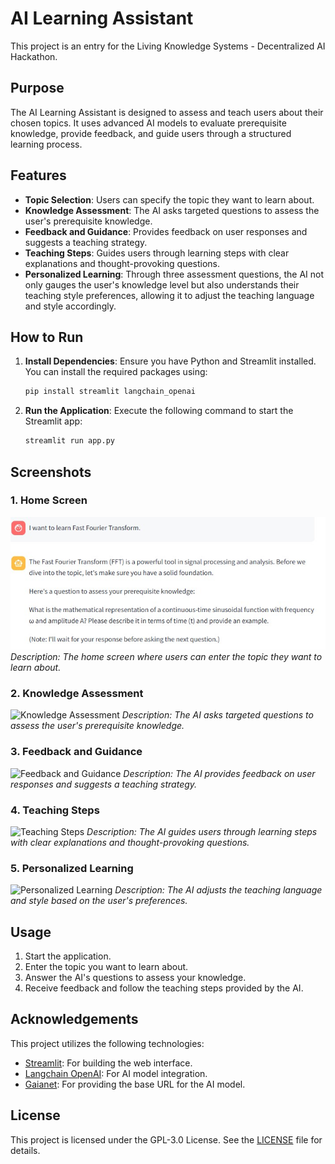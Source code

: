 # AI Learning Assistant

This project is an entry for the Living Knowledge Systems - Decentralized AI Hackathon.

## Purpose

The AI Learning Assistant is designed to assess and teach users about their chosen topics. It uses advanced AI models to evaluate prerequisite knowledge, provide feedback, and guide users through a structured learning process.

## Features

- **Topic Selection**: Users can specify the topic they want to learn about.
- **Knowledge Assessment**: The AI asks targeted questions to assess the user's prerequisite knowledge.
- **Feedback and Guidance**: Provides feedback on user responses and suggests a teaching strategy.
- **Teaching Steps**: Guides users through learning steps with clear explanations and thought-provoking questions.
- **Personalized Learning**: Through three assessment questions, the AI not only gauges the user's knowledge level but also understands their teaching style preferences, allowing it to adjust the teaching language and style accordingly.

## How to Run

1. **Install Dependencies**: Ensure you have Python and Streamlit installed. You can install the required packages using:
    ```bash
    pip install streamlit langchain_openai
    ```

2. **Run the Application**: Execute the following command to start the Streamlit app:
    ```bash
    streamlit run app.py
    ```

## Screenshots

### 1. Home Screen
![Home Screen](asset/shot1.jpg)
*Description: The home screen where users can enter the topic they want to learn about.*

### 2. Knowledge Assessment
![Knowledge Assessment](path/to/screenshot2.png)
*Description: The AI asks targeted questions to assess the user's prerequisite knowledge.*

### 3. Feedback and Guidance
![Feedback and Guidance](path/to/screenshot3.png)
*Description: The AI provides feedback on user responses and suggests a teaching strategy.*

### 4. Teaching Steps
![Teaching Steps](path/to/screenshot4.png)
*Description: The AI guides users through learning steps with clear explanations and thought-provoking questions.*

### 5. Personalized Learning
![Personalized Learning](path/to/screenshot5.png)
*Description: The AI adjusts the teaching language and style based on the user's preferences.*

## Usage

1. Start the application.
2. Enter the topic you want to learn about.
3. Answer the AI's questions to assess your knowledge.
4. Receive feedback and follow the teaching steps provided by the AI.

## Acknowledgements

This project utilizes the following technologies:
- [Streamlit](https://streamlit.io/): For building the web interface.
- [Langchain OpenAI](https://github.com/langchain-ai/langchain): For AI model integration.
- [Gaianet](https://gaianet.ai): For providing the base URL for the AI model.

## License

This project is licensed under the GPL-3.0 License. See the [LICENSE](LICENSE) file for details.

